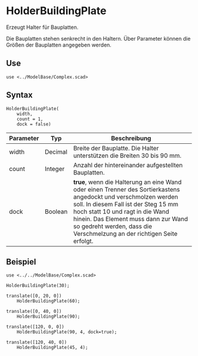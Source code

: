 # HolderBuildingPlate

Erzeugt Halter für Bauplatten.

Die Bauplatten stehen senkrecht in den Haltern. Über Parameter können die Größen der Bauplatten angegeben werden.

## Use
```
use <../ModelBase/Complex.scad>
```

## Syntax
```
HolderBuildingPlate(
    width, 
    count = 1, 
    dock = false)
```

| Parameter | Typ | Beschreibung |
| ------ | ------ | ------ |
| width | Decimal | Breite der Bauplatte. Die Halter unterstützen die Breiten 30 bis 90 mm. |
| count | Integer | Anzahl der hintereinander aufgestellten Bauplatten. |
| dock | Boolean | __true__, wenn die Halterung an eine Wand oder einen Trenner des Sortierkastens angedockt und verschmolzen werden soll. In diesem Fall ist der Steg 15 mm hoch statt 10 und ragt in die Wand hinein. Das Element muss dann zur Wand so gedreht werden, dass die Verschmelzung an der richtigen Seite erfolgt. |

## Beispiel
```
use <../../ModelBase/Complex.scad>

HolderBuildingPlate(30);

translate([0, 20, 0])
    HolderBuildingPlate(60);

translate([0, 40, 0])
    HolderBuildingPlate(90);

translate([120, 0, 0])
    HolderBuildingPlate(90, 4, dock=true);

translate([120, 40, 0])
    HolderBuildingPlate(45, 4);
```

